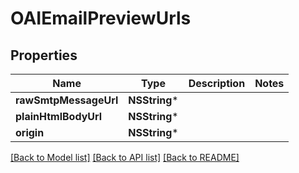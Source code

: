 # OAIEmailPreviewUrls

## Properties
Name | Type | Description | Notes
------------ | ------------- | ------------- | -------------
**rawSmtpMessageUrl** | **NSString*** |  | 
**plainHtmlBodyUrl** | **NSString*** |  | 
**origin** | **NSString*** |  | 

[[Back to Model list]](../README#documentation-for-models) [[Back to API list]](../README#documentation-for-api-endpoints) [[Back to README]](../README)


